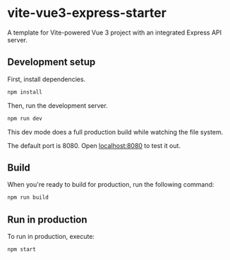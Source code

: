 # vite-vue3-express-starter

A template for Vite-powered Vue 3 project with an integrated Express API server.

## Development setup

First, install dependencies.

``` sh
npm install
```

Then, run the development server.

``` sh
npm run dev
```

This dev mode does a full production build while watching the file system.

The default port is 8080. Open [localhost:8080](http://localhost:8080) to test
it out.

## Build

When you're ready to build for production, run the following command:

``` sh
npm run build
```

## Run in production

To run in production, execute:

``` sh
npm start
```
